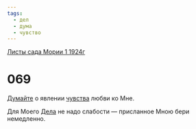 ```yaml
---
tags:
  - дел
  - дума
  - чувство
---
```


[Листы сада Мории 1 1924г](/agni/1924)

# 069
[Думайте](/tag/#дума) о явлении [чувства](/tag/#чувство) любви ко Мне.   

Для Моего [Дела](/tag/#дел) не надо слабости — присланное Мною бери немедленно.   

